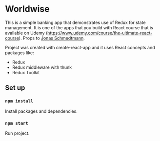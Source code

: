 # Worldwise
This is a simple banking app that demonstrates use of Redux for state management. It is one of the apps that you build with React course that is available on Udemy (https://www.udemy.com/course/the-ultimate-react-course). Props to <a href="https://jonas.io/" target="_blank" rel="noreferrer noopener">Jonas Schmedtmann</a>.


Project was created with create-react-app and it uses React concepts and packages like:
<ul>
  <li>
    Redux
  </li>
  <li>
    Redux middleware with thunk
  </li>
  <li>
    Redux Toolkit
  </li>
</ul>

## Set up
### `npm install`
Install packages and dependencies.

### `npm start`
Run project.

